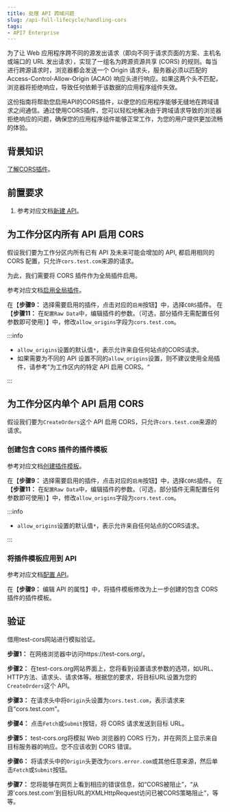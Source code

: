 ```yaml
---
title: 处理 API 跨域问题
slug: /api-full-lifecycle/handling-cors
tags:
- API7 Enterprise
---
```


为了让 Web 应用程序跨不同的源发出请求（即向不同于请求页面的方案、主机名或端口的 URL 发出请求），实现了一组名为跨源资源共享 (CORS) 的规则。每当进行跨源请求时，浏览器都会发送一个 Origin 请求头，服务器必须以匹配的 Access-Control-Allow-Origin (ACAO) 响应头进行响应。如果这两个头不匹配，浏览器将拒绝响应，导致任何依赖于该数据的应用程序组件失效。

这份指南将帮助您启用API的CORS插件，以便您的应用程序能够无缝地在跨域请求之间通信。通过使用CORS插件，您可以轻松地解决由于跨域请求导致的浏览器拒绝响应的问题，确保您的应用程序组件能够正常工作，为您的用户提供更加流畅的体验。

## 背景知识

[了解CORS插件](https://apisix.apache.org/zh/docs/apisix/plugins/cors/)。

## 前置要求

1. 参考对应文档[新建 API](https://docs.apiseven.com/enterprise/user-manual/cluster/api#新建-api)。

## 为工作分区内所有 API 启用 CORS

假设我们要为工作分区内所有已有 API 及未来可能会增加的 API, 都启用相同的 CORS 配置，只允许`cors.test.com`来源的请求。

为此，我们需要将 CORS 插件作为全局插件启用。

参考对应文档[启用全局插件](https://docs.apiseven.com/enterprise/user-manual/cluster/global-plugin#启用全局插件)。

在【**步骤9：**  选择需要启用的插件，点击对应的`启用`按钮】中，选择`CORS`插件。
在【**步骤11：**  在`配置Raw Data`中，编辑插件的参数。（可选，部分插件无需配置任何参数即可使用）】中，修改`allow_origins`字段为`cors.test.com`。

:::info

- `allow_origins`设置的默认值`*`，表示允许来自任何站点的CORS请求。
- 如果需要为不同的 API 设置不同的`allow_origins`设置，则不建议使用全局插件，请参考”为工作区内的特定 API 启用 CORS。“

:::

## 为工作分区内单个 API 启用 CORS

假设我们要为`CreateOrders`这个 API 启用 CORS，只允许`cors.test.com`来源的请求。

### 创建包含 CORS 插件的插件模板

参考对应文档[创建插件模板](https://docs.apiseven.com/enterprise/user-manual/cluster/plugin-template#新建插件模板)。

在【**步骤9：**  选择需要启用的插件，点击对应的`启用`按钮】中，选择`CORS`插件。
在【**步骤11：**  在`配置Raw Data`中，编辑插件的参数。（可选，部分插件无需配置任何参数即可使用）】中，修改`allow_origins`字段为`cors.test.com`。

:::info

- `allow_origins`设置的默认值`*`，表示允许来自任何站点的CORS请求。

:::

### 将插件模板应用到 API

参考对应文档[配置 API](https://docs.apiseven.com/enterprise/user-manual/cluster/api#配置-api)。

在【**步骤9：** 编辑 API 的属性】中，将插件模板修改为上一步创建的包含 CORS 插件的插件模板。

## 验证

借用test-cors网站进行模拟验证。

**步骤1：** 在网络浏览器中访问https://test-cors.org/。

**步骤2：** 在test-cors.org网站界面上，您将看到设置请求参数的选项，如URL、HTTP方法、请求头、请求体等。根据您的要求，将目标URL设置为您的`CreateOrders`这个 API。

**步骤3：** 在请求头中将`Origin`头设置为`cors.test.com`，表示请求来自“cors.test.com”。

**步骤4：** 点击`Fetch`或`Submit`按钮，将 CORS 请求发送到目标 URL。

**步骤5：** test-cors.org将模拟 Web 浏览器的 CORS 行为，并在网页上显示来自目标服务器的响应。您不应该收到 CORS 错误。

**步骤6：** 将请求头中的`Origin`头更改为`cors.error.com`或其他任意来源，然后单击`Fetch`或`Submit`按钮。

**步骤7：** 您将能够在网页上看到相应的错误信息，如“CORS被阻止”，“从源'cors.test.com'到目标URL的XMLHttpRequest访问已被CORS策略阻止”，等等。
